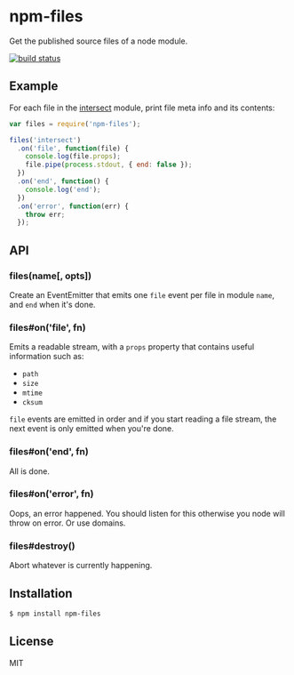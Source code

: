 
# npm-files

Get the published source files of a node module.

[![build status](https://secure.travis-ci.org/juliangruber/npm-files.png)](http://travis-ci.org/juliangruber/npm-files)

## Example

For each file in the [intersect](https://npmjs.org/package/intersect) module, print file meta info and its contents:

```js
var files = require('npm-files');

files('intersect')
  .on('file', function(file) {
    console.log(file.props);
    file.pipe(process.stdout, { end: false });
  })
  .on('end', function() {
    console.log('end');
  })
  .on('error', function(err) {
    throw err;
  });
```

## API

### files(name[, opts])

Create an EventEmitter that emits one `file` event per file in module `name`, and `end` when it's done.

### files#on('file', fn)

Emits a readable stream, with a `props` property that contains useful information such as: 

* `path`
* `size`
* `mtime`
* `cksum`

`file` events are emitted in order and if you start reading a file stream, the next event is only emitted when you're done.

### files#on('end', fn)

All is done.

### files#on('error', fn)

Oops, an error happened. You should listen for this otherwise you node will throw on error. Or use domains.

### files#destroy()

Abort whatever is currently happening.

## Installation

```bash
$ npm install npm-files
```

## License

  MIT
  
